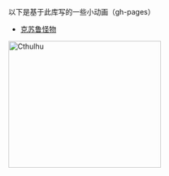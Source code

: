 以下是基于此库写的一些小动画（gh-pages）

* [克苏鲁怪物](https://r1ader.github.io/Rcanvas/demo_eye.html)

<a href="https://r1ader.github.io/Rcanvas/demo_eye.html"><img src="https://github.com/r1ader/Rcanvas/raw/master/img/eye.png" width = "300" height = "250" alt="Cthulhu"/></a>
